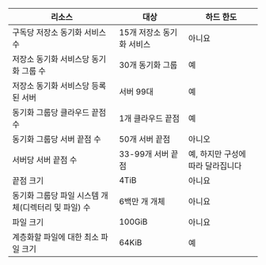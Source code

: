 | 리소스 | 대상 | 하드 한도 |
|----------|--------------|------------|
| 구독당 저장소 동기화 서비스 수 | 15개 저장소 동기화 서비스 | 아니요 |
| 저장소 동기화 서비스당 동기화 그룹 수 | 30개 동기화 그룹 | 예 |
| 저장소 동기화 서비스당 등록된 서버 | 서버 99대 | 예 |
| 동기화 그룹당 클라우드 끝점 수 | 1개 클라우드 끝점 | 예 |
| 동기화 그룹당 서버 끝점 수 | 50개 서버 끝점 | 아니오 |
| 서버당 서버 끝점 수 | 33-99개 서버 끝점 | 예, 하지만 구성에 따라 달라집니다 |
| 끝점 크기 | 4TiB | 아니요 |
| 동기화 그룹당 파일 시스템 개체(디렉터리 및 파일) 수 | 6백만 개 개체 | 아니요 |
| 파일 크기 | 100GiB | 아니요 |
| 계층화할 파일에 대한 최소 파일 크기 | 64KiB | 예 |
